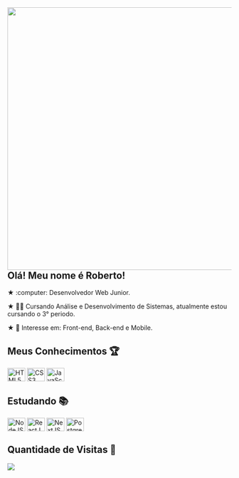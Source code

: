 <img align="right" height="590em" src="https://raw.githubusercontent.com/gist/byrcvf/6a3b93304758594ed7ac4d9a59ea052e/raw/4f35798bcfadcb8cf7a4448f724752e9f604ad97/githubcard.svg">

<h2>Olá! Meu nome é Roberto!</h1>

<p> ★ :computer: Desenvolvedor Web Junior. </p>
<p> ★ 👨‍🎓 Cursando Análise e Desenvolvimento de Sistemas, atualmente estou cursando o 3° periodo. </p>
<p> ★ 🎯 Interesse em: Front-end, Back-end e Mobile. </p>

## Meus Conhecimentos :trophy: 
<div style="display: inline-block;">
  <img align="center" title="HTML5" alt="HTML5" height="30" width="40" src="https://cdn.jsdelivr.net/gh/devicons/devicon/icons/html5/html5-original.svg" />
  <img align="center"  title="CSS3" alt="CSS3" height="30" width="40" src="https://cdn.jsdelivr.net/gh/devicons/devicon/icons/css3/css3-original.svg" />
  <img align="center" alt="JavaScript" height="30" width="40" src="https://cdn.jsdelivr.net/gh/devicons/devicon/icons/javascript/javascript-plain.svg" />
</div>

## Estudando :books:  
<div style="display: inline-block;">
  <img align="center" alt="NodeJS" height="30" width="40" src="https://icongr.am/devicon/nodejs-original.svg?size=40&color=currentColor" />
  <img align="center" alt="ReactJS" height="30" width="40" src="https://cdn.jsdelivr.net/gh/devicons/devicon/icons/react/react-original.svg" />
  <img align="center" alt="NextJS" height="30" width="40" src="https://cdn.jsdelivr.net/gh/devicons/devicon/icons/nextjs/nextjs-original-wordmark.svg" />
  <img align="center" alt="PostgreSQL" height="30" width="40" src="https://cdn.jsdelivr.net/gh/devicons/devicon/icons/postgresql/postgresql-plain-wordmark.svg" />
</div>
 
 ## Quantidade de Visitas :mag_right:  <br>
 <p align="left"> 
   <img align="center" src="https://profile-counter.glitch.me/byrcvf/count.svg" />
 </p>
 
